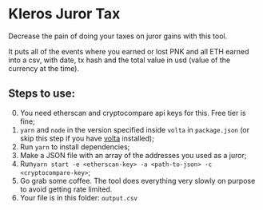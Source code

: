 # Kleros Juror Tax

Decrease the pain of doing your taxes on juror gains with this tool.

It puts all of the events where you earned or lost PNK and all ETH earned into a csv, with date, tx hash and the total value in usd (value of the currency at the time).

## Steps to use:

0. You need etherscan and cryptocompare api keys for this. Free tier is fine;
1. `yarn` and `node` in the version specified inside `volta` in `package.json` (or skip this step if you have [volta](https://volta.sh) installed);
2. Run `yarn` to install dependencies;
3. Make a JSON file with an array of the addresses you used as a juror;
4. Run`yarn start -e <etherscan-key> -a <path-to-json> -c <cryptocompare-key>`;
5. Go grab some coffee. The tool does everything very slowly on purpose to avoid getting rate limited.
6. Your file is in this folder: `output.csv`
